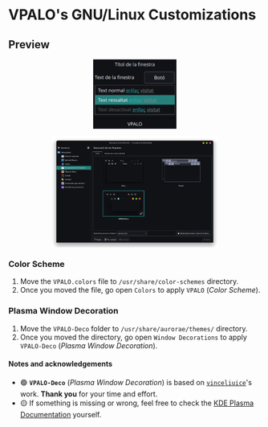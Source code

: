 # VPALO's GNU/Linux Customizations
## Preview
<p align="center"><img width=33% src="./preview/color-scheme.png" align="center" alt="VPALO-Color-Scheme" /></p>
<p align="center"><img width=66% src="./preview/window-decoration.png" align="center" alt="VPALO-Window-Decoration" /></p>

### Color Scheme
1. Move the `VPALO.colors` file to `/usr/share/color-schemes` directory.
2. Once you moved the file, go open `Colors` to apply `VPALO` (*Color Scheme*).

### Plasma Window Decoration
1. Move the `VPALO-Deco` folder to `/usr/share/aurorae/themes/` directory.
2. Once you moved the directory, go open  `Window Decorations` to apply `VPALO-Deco` (*Plasma Window Decoration*).

#### Notes and acknowledgements
- 🟢 **`VPALO-Deco`** (*Plasma Window Decoration*) is based on [`vinceliuice`](https://github.com/vinceliuice/MacSonoma-kde)'s work. **Thank you** for your time and effort.
- 🟡 If something is missing or wrong, feel free to check the [KDE Plasma Documentation](https://develop.kde.org/docs/plasma/) yourself.
